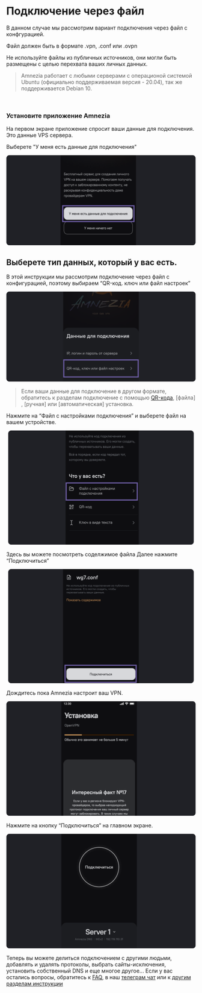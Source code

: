 # Подключение через файл 


В данном случае мы рассмотрим вариант подключения через файл с конфгурацией.

Файл должен быть в формате  .vpn, .conf или .ovpn

Не используйте файлы из публичных источников, они могли быть размещены с целью перехвата ваших личных данных. 

> Amnezia работает с любыми серверами с операционой системой Ubuntu (официально поддерживаемая версия - 20.04), так же поддерживается Debian 10.


&nbsp;

### Установите приложение Amnezia

На первом экране приложение спросит ваши данные для подключения.  Это данные VPS сервера. 

Выберете "У меня есть данные для подключения" 


![instruction 1](https://raw.githubusercontent.com/amnezia-vpn/amnezia.org-content/master/docs/ru/instructions/04_file-connection/img/fc_ru_1.png)


## Выберете  тип данных, который у вас есть. 

В этой инструкции мы рассмотрим подключение через файл c конфигурацией, поэтому выбираем “QR-код. ключ или файл настроек”


![instruction 1](https://raw.githubusercontent.com/amnezia-vpn/amnezia.org-content/master/docs/ru/instructions/04_file-connection/img/fc_ru_2.png)

>Если ваши данные для подключение в другом формате, обратитесь к разделам подключение с помощью  [QR-кода], [файла] , [ручная] или [автоматическая] установка.

Нажмите на “Файл с настройками подключения” и выберете файл на вашем устройстве.

![instruction 1](https://raw.githubusercontent.com/amnezia-vpn/amnezia.org-content/master/docs/ru/instructions/04_file-connection/img/fc_ru_3.png)

Здесь вы можете посмотреть соделжимое файла
Далее нажмите “Подключиться” 

![instruction 1](https://raw.githubusercontent.com/amnezia-vpn/amnezia.org-content/master/docs/ru/instructions/04_file-connection/img/fc_ru_4.png)

Дождитесь пока Amnezia настроит ваш VPN.

![instruction 1](https://raw.githubusercontent.com/amnezia-vpn/amnezia.org-content/master/docs/ru/instructions/04_file-connection/img/fc_ru_5.png)

Нажмите на кнопку  “Подключиться” на главном экране.


![instruction 1](https://raw.githubusercontent.com/amnezia-vpn/amnezia.org-content/master/docs/ru/instructions/04_file-connection/img/fc_ru_6.png)


Теперь вы можете делиться подключением с другими людьми, добавлять и удалять  протоколы, выбрать сайты-исключения,  установить  собственный DNS и еще многое другое... 
Если у вас остались вопросы, обратитесь к [FAQ], в наш [телеграм чат] или к [другим разделам инструкции]


[amnezia-site-ext-link]: https://amnezia-web-nx1r.vercel.app
[about-int-link]: /about
[Как запустить свой VPN c помощью Amnezia]: https://amnezia-web-nx1r.vercel.app
[файл]: /about
[QR-кода]: /about
[ключа в виде текста]: /about
[инструкции]: /about 
[FAQ]: /about 
[телеграм чат]: /about 
[другим разделам инструкции]: /about


